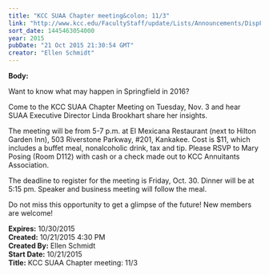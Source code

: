 ```yaml
---
title: "KCC SUAA Chapter meeting&colon; 11/3"
link: "http://www.kcc.edu/FacultyStaff/update/Lists/Announcements/DispForm.aspx?ID=2058"
sort_date: 1445463054000
year: 2015
pubDate: "21 Oct 2015 21:30:54 GMT"
creator: "Ellen Schmidt"
---
```


<div><b>Body:</b> <div class="ExternalClassB439C8BF08A0447687F474129D039C37"><p>Want to know what may happen in Springfield in 2016?  </p>
<p>Come to the KCC SUAA Chapter Meeting on Tuesday, Nov. 3 and hear SUAA Executive Director Linda Brookhart share her insights. </p>
<p>The meeting will be from 5-7 p.m. at El Mexicana Restaurant (next to Hilton Garden Inn), 503 Riverstone Parkway, #201, Kankakee. Cost is $11, which includes a buffet meal, nonalcoholic drink, tax and tip. Please RSVP to Mary Posing (Room D112) with cash or a check made out to KCC Annuitants Association. </p>
<p>The deadline to register for the meeting is Friday, Oct. 30. Dinner will be at 5:15 pm. Speaker and business meeting will follow the meal.</p>
<p>Do not miss this opportunity to get a glimpse of the future! New members are welcome!</p></div></div>
<div><b>Expires:</b> 10/30/2015</div>
<div><b>Created:</b> 10/21/2015 4:30 PM</div>
<div><b>Created By:</b> Ellen Schmidt</div>
<div><b>Start Date:</b> 10/21/2015</div>
<div><b>Title:</b> KCC SUAA Chapter meeting: 11/3</div>
